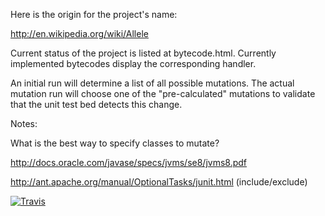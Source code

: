 Here is the origin for the project's name:

http://en.wikipedia.org/wiki/Allele

Current status of the project is listed at bytecode.html. Currently implemented bytecodes
display the corresponding handler.

An initial run will determine a list of all possible mutations.
The actual mutation run will choose one of the "pre-calculated" mutations to validate
that the unit test bed detects this change. 

Notes:

What is the best way to specify classes to mutate?

http://docs.oracle.com/javase/specs/jvms/se8/jvms8.pdf

http://ant.apache.org/manual/OptionalTasks/junit.html (include/exclude)

[![Travis](https://api.travis-ci.org/gliptak/JAllele.svg?branch=master)]( https://travis-ci.org/gliptak/JAllele)
